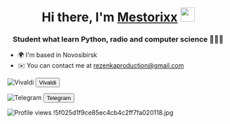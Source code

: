 <h1 align="center">Hi there, I'm <a href="https://daniilshat.ru/" target="_blank">Mestorixx</a> 
<img src="https://github.com/blackcater/blackcater/raw/main/images/Hi.gif" height="32"/></h1>
<h3 align="center">Student what learn Python, radio and computer science 🤍💙💓</h3>

* 🌍  I'm based in Novosibirsk
* ✉️  You can contact me at [rezenkaproduction@gmail.com](mailto:rezenkaproduction@gmail.com)

 ![Vivaldi](https://img.shields.io/badge/Vivaldi-EF3939?style=for-the-badge&logo=Vivaldi&logoColor=white) <a href="https://www.vivaldi.com" target="_blank">
      <button type="button">Vivaldi</button>
    </a>

![Telegram](https://img.shields.io/badge/Telegram-2CA5E0?style=for-the-badge&logo=telegram&logoColor=white) <a href="https://t.me/mestorixx" target="_blank">
      <button type="button">Telegram</button>
    </a>

![Profile views](https://komarev.com/ghpvc/?username=Mestorixx)
!5f025d1f9ce85ec4cb4c2ff7fa020118.jpg

    


